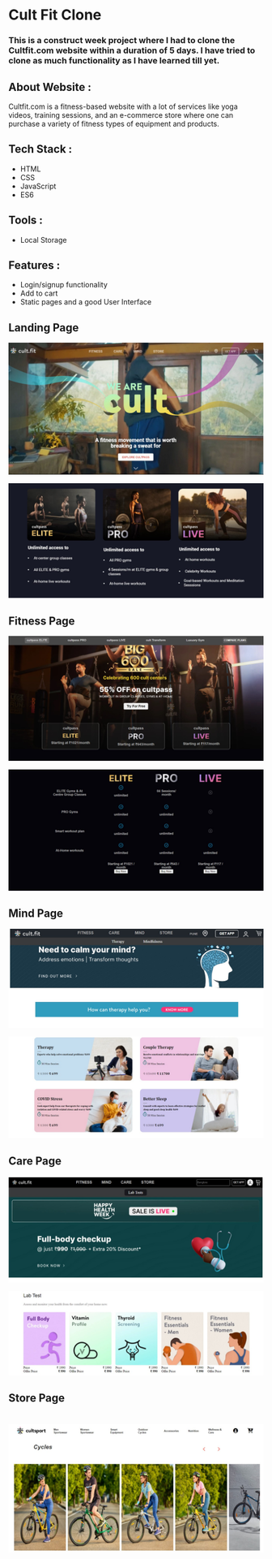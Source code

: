 # Cult Fit Clone

### This is a construct week project where I had to clone the Cultfit.com website within a duration of 5 days. I have tried to clone as much functionality as I have learned till yet.

## About Website :

Cultfit.com is a fitness-based website with a lot of services like yoga videos, training sessions, and an e-commerce store where one can purchase a variety of fitness types of equipment and products.

## Tech Stack :

- HTML
- CSS
- JavaScript
- ES6

## Tools :

- Local Storage

## Features :

- Login/signup functionality
- Add to cart
- Static pages and a good User Interface

## Landing Page

![Landing Image 1](Images/landing1.jpg)

![Landing Image 2](Images/landing2.jpg)

## Fitness Page

![Fitness](Images/fitness.jpg)

![Fitness 2](Images/fitness2.jpg)

## Mind Page

![Mind Page 1](Images/mind1.jpg)

![Mind Page 2](Images/mind2.jpg)

## Care Page

![Care Page 1](Images/care1.jpg)

![Care Page 2](Images/care2.jpg)

## Store Page

# ![Store Page](Images/store.jpg)
